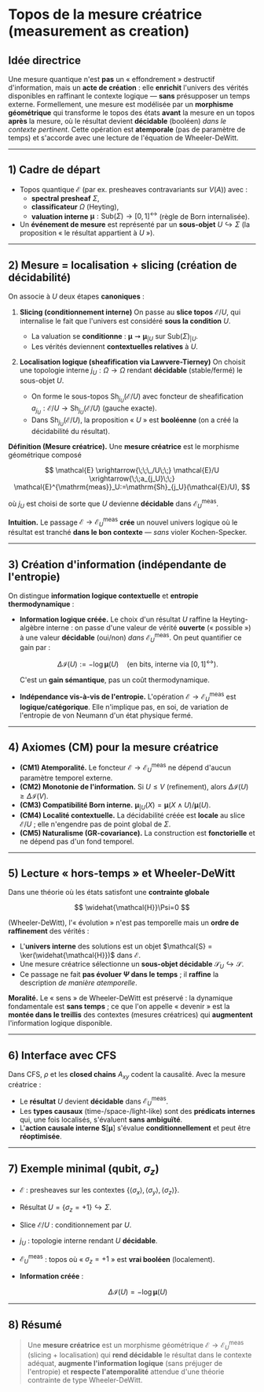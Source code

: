 # Topos de la mesure créatrice (measurement as creation)

## Idée directrice
Une mesure quantique n'est **pas** un « effondrement » destructif d'information, mais un **acte de création** : elle **enrichit** l'univers des vérités disponibles en raffinant le contexte logique — **sans** présupposer un temps externe. 
Formellement, une mesure est modélisée par un **morphisme géométrique** qui transforme le topos des états **avant** la mesure en un topos **après** la mesure, où le résultat devient **décidable** (booléen) *dans le contexte pertinent*. Cette opération est **atemporale** (pas de paramètre de temps) et s'accorde avec une lecture de l'équation de Wheeler-DeWitt.

---

## 1) Cadre de départ
- Topos quantique $\mathcal{E}$ (par ex. presheaves contravariants sur $V(A)$) avec :
  - **spectral presheaf** $\Sigma$,
  - **classificateur** $\Omega$ (Heyting),
  - **valuation interne** $\boldsymbol{\mu}:\mathrm{Sub}(\Sigma)\to [0,1]^{\leftrightarrow}$ (règle de Born internalisée).
- Un **événement de mesure** est représenté par un **sous-objet** $U \hookrightarrow \Sigma$ (la proposition « le résultat appartient à $U$ »).

---

## 2) Mesure = localisation + slicing (création de décidabilité)
On associe à $U$ deux étapes **canoniques** :

1. **Slicing (conditionnement interne)**
   On passe au **slice topos** $\mathcal{E}/U$, qui internalise le fait que l'univers est considéré **sous la condition** $U$.
   - La valuation se **conditionne** : $\boldsymbol{\mu} \rightsquigarrow \boldsymbol{\mu}_{|U}$ sur $\mathrm{Sub}(\Sigma)_{|U}$.
   - Les vérités deviennent **contextuelles relatives** à $U$.

2. **Localisation logique (sheafification via Lawvere-Tierney)**
   On choisit une topologie interne $j_U:\Omega\to\Omega$ rendant **décidable** (stable/fermé) le sous-objet $U$.
   - On forme le sous-topos $\mathrm{Sh}_{j_U}(\mathcal{E}/U)$ avec foncteur de sheafification $a_{j_U}:\mathcal{E}/U\to \mathrm{Sh}_{j_U}(\mathcal{E}/U)$ (gauche exacte).
   - Dans $\mathrm{Sh}_{j_U}(\mathcal{E}/U)$, la proposition « $U$ » est **booléenne** (on a créé la décidabilité du résultat).

**Définition (Mesure créatrice).**
Une **mesure créatrice** est le morphisme géométrique composé

$$
\mathcal{E} \xrightarrow{\;\;\_/U\;\;} \mathcal{E}/U
\xrightarrow{\;\;a_{j_U}\;\;} \mathcal{E}^{\mathrm{meas}}_U:=\mathrm{Sh}_{j_U}(\mathcal{E}/U),
$$

où $j_U$ est choisi de sorte que $U$ devienne **décidable** dans $\mathcal{E}^{\mathrm{meas}}_U$.

**Intuition.** Le passage $\mathcal{E} \to \mathcal{E}^{\mathrm{meas}}_U$ **crée** un nouvel univers logique où le résultat est tranché **dans le bon contexte** — *sans* violer Kochen-Specker.

---

## 3) Création d'information (indépendante de l'entropie)
On distingue **information logique contextuelle** et **entropie thermodynamique** :

- **Information logique créée.**
  Le choix d'un résultat $U$ raffine la Heyting-algèbre interne : on passe d'une valeur de vérité **ouverte** (« possible ») à une valeur **décidable** (oui/non) *dans* $\mathcal{E}^{\mathrm{meas}}_U$.
  On peut quantifier ce gain par :

  $$
  \Delta \mathcal{I}(U) := -\log \boldsymbol{\mu}(U) \quad \text{(en bits, interne via } [0,1]^{\leftrightarrow} \text{)}.
  $$

  C'est un **gain sémantique**, pas un coût thermodynamique.

- **Indépendance vis-à-vis de l'entropie.**
  L'opération $\mathcal{E} \to \mathcal{E}^{\mathrm{meas}}_U$ est **logique/catégorique**. Elle n'implique pas, en soi, de variation de l'entropie de von Neumann d'un état physique fermé.

---

## 4) Axiomes (CM) pour la mesure créatrice
- **(CM1) Atemporalité.** Le foncteur $\mathcal{E} \to \mathcal{E}^{\mathrm{meas}}_U$ ne dépend d'aucun paramètre temporel externe.
- **(CM2) Monotonie de l'information.** Si $U \le V$ (refinement), alors $\Delta \mathcal{I}(U) \ge \Delta \mathcal{I}(V)$.
- **(CM3) Compatibilité Born interne.** $\boldsymbol{\mu}_{|U}(X)=\boldsymbol{\mu}(X\wedge U)/\boldsymbol{\mu}(U)$.
- **(CM4) Localité contextuelle.** La décidabilité créée est **locale** au slice $\mathcal{E}/U$ ; elle n'engendre pas de point global de $\Sigma$.
- **(CM5) Naturalisme (GR-covariance).** La construction est **fonctorielle** et ne dépend pas d'un fond temporel.

---

## 5) Lecture « hors-temps » et Wheeler-DeWitt
Dans une théorie où les états satisfont une **contrainte globale**

$$
\widehat{\mathcal{H}}\Psi=0
$$

(Wheeler-DeWitt), l'« évolution » n'est pas temporelle mais un **ordre de raffinement** des vérités :

- L'**univers interne** des solutions est un objet $\mathcal{S} = \ker(\widehat{\mathcal{H}})$ dans $\mathcal{E}$.
- Une mesure créatrice sélectionne un **sous-objet décidable** $\mathcal{S}_U \hookrightarrow \mathcal{S}$.
- Ce passage ne fait **pas évoluer $\Psi$ dans le temps** ; il **raffine** la description *de manière atemporelle*.

**Moralité.** Le « sens » de Wheeler-DeWitt est préservé : la dynamique fondamentale est **sans temps** ; ce que l'on appelle « devenir » est la **montée dans le treillis** des contextes (mesures créatrices) qui **augmentent** l'information logique disponible.

---

## 6) Interface avec CFS
Dans CFS, $\rho$ et les **closed chains** $A_{xy}$ codent la causalité. Avec la mesure créatrice :

- Le **résultat** $U$ devient **décidable** dans $\mathcal{E}^{\mathrm{meas}}_U$.
- Les **types causaux** (time-/space-/light-like) sont des **prédicats internes** qui, une fois localisés, s'évaluent **sans ambiguïté**.
- L'**action causale interne** $\mathbf{S}[\boldsymbol{\mu}]$ s'évalue **conditionnellement** et peut être **réoptimisée**.

---

## 7) Exemple minimal (qubit, $\sigma_z$)
- $\mathcal{E}$ : presheaves sur les contextes $\{\langle\sigma_x\rangle,\langle\sigma_y\rangle,\langle\sigma_z\rangle\}$.
- Résultat $U= \{\sigma_z=+1\}\hookrightarrow \Sigma$.
- Slice $\mathcal{E}/U$ : conditionnement par $U$.
- $j_U$ : topologie interne rendant $U$ **décidable**.
- $\mathcal{E}^{\mathrm{meas}}_U$ : topos où « $\sigma_z=+1$ » est **vrai booléen** (localement).
- **Information créée** :

  $$
  \Delta \mathcal{I}(U) = -\log \boldsymbol{\mu}(U)
  $$

---

## 8) Résumé
> Une **mesure créatrice** est un morphisme géométrique $\mathcal{E}\to\mathcal{E}^{\mathrm{meas}}_U$ (slicing + localisation) qui **rend décidable** le résultat dans le contexte adéquat, **augmente l'information logique** (sans préjuger de l'entropie) et **respecte l'atemporalité** attendue d'une théorie contrainte de type Wheeler-DeWitt.
